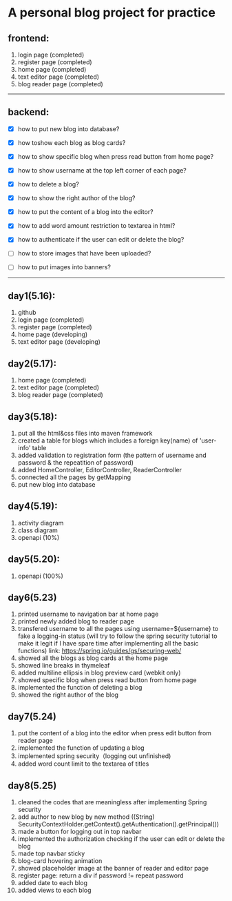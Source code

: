 # A personal blog project for practice
## frontend:
1. login page (completed)
2. register page (completed)
3. home page (completed)
4. text editor page (completed)
5. blog reader page (completed)

---

## backend:
- [x] how to put new blog into database?
- [x] how toshow each blog as blog cards?
- [x] how to show specific blog when press read button from home page?
- [x] how to show username at the top left corner of each page?
- [x] how to delete a blog?
- [x] how to show the right author of the blog?
- [x] how to put the content of a blog into the editor?
- [x] how to add word amount restriction to textarea in html?
- [x] how to authenticate if the user can edit or delete the blog?
- [ ] how to store images that have been uploaded?
- [ ] how to put images into banners?


---

## day1(5.16):
1. github
2. login page (completed)
3. register page (completed)
4. home page (developing)
5. text editor page (developing)

## day2(5.17):
1. home page (completed)
2. text editor page (completed)
3. blog reader page (completed)

## day3(5.18):
1. put all the html&css files into maven framework
2. created a table for blogs which includes a foreign key(name) of 'user-info' table
3. added validation to registration form (the pattern of username and password & the repeatition of password)
4. added HomeController, EditorController, ReaderController
5. connected all the pages by getMapping 
6. put new blog into database

## day4(5.19):
1. activity diagram 
2. class diagram
3. openapi (10%)

## day5(5.20):
1. openapi (100%)

## day6(5.23)
1. printed username to navigation bar at home page
2. printed newly added blog to reader page
3. transfered username to all the pages using username=${username} to fake a logging-in status
   (will try to follow the spring security tutorial to make it legit if I have spare time after implementing all the basic functions)
   link: https://spring.io/guides/gs/securing-web/ 
4. showed all the blogs as blog cards at the home page
5. showed line breaks in thymeleaf
6. added multiline ellipsis in blog preview card (webkit only)
7. showed specific blog when press read button from home page
8. implemented the function of deleting a blog
9. showed the right author of the blog

## day7(5.24)
1. put the content of a blog into the editor when press edit button from reader page
2. implemented the function of updating a blog
3. implemented spring security（logging out unfinished)
4. added word count limit to the textarea of titles

## day8(5.25)
1. cleaned the codes that are meaningless after implementing Spring security
2. add author to new blog by new method ((String) SecurityContextHolder.getContext().getAuthentication().getPrincipal())
3. made a button for logging out in top navbar
4. implemented the authorization checking if the user can edit or delete the blog
5. made top navbar sticky
6. blog-card hovering animation
7. showed placeholder image at the banner of reader and editor page
8. register page: return a div if password != repeat password
9. added date to each blog
10. added views to each blog

